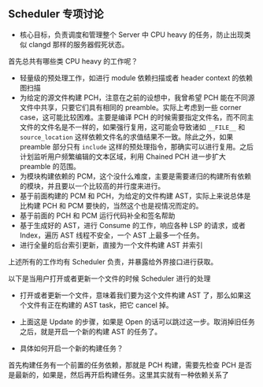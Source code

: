 ## Scheduler 专项讨论

- 核心目标，负责调度和管理整个 Server 中 CPU heavy 的任务，防止出现类似 clangd 那样的服务器假死状态。

首先总共有哪些类 CPU heavy 的工作呢？
- 轻量级的预处理工作，如进行 module 依赖扫描或者 header context 的依赖图扫描
- 为给定的源文件构建 PCH，注意在之前的设想中，我曾希望 PCH 能在不同源文件中共享，只要它们具有相同的 preamble。实际上考虑到一些 corner case，这可能比较困难。主要是编译 PCH 的时候需要指定文件名，而不同主文件的文件名是不一样的，如果强行复用，这可能会导致诸如 `__FILE__` 和 `source_location` 这样依赖文件名的求值结果不一致。除此之外，如果 preamble 部分只有 `include` 这样的预处理指令，那确实可以进行复用。之后计划监听用户频繁编辑的文本区域，利用 Chained PCH 进一步扩大 preamble 的范围。
- 为模块构建依赖的 PCM，这个没什么难度，主要是需要递归的构建所有依赖的模块，并且要以一个比较高的并行度来进行。
- 基于前面构建的 PCM 和 PCH，为给定的文件构建 AST，实际上来说总体是比构建 PCH 和 PCM 要快的，当然这个也是视情况而定的。
- 基于前面的 PCH 和 PCM 运行代码补全和签名帮助
- 基于生成好的 AST，进行 Consume 的工作，响应各种 LSP 的请求，或者 Index，遍历 AST 线程不安全，一个 AST 上最多一个任务。
- 进行全量的后台索引更新，直接为一个文件构建 AST 并索引

上述所有的工作均有 Scheduler 负责，并暴露给外界接口进行获取。

以下是当用户打开或者更新一个文件的时候 Scheduler 进行的处理

- 打开或者更新一个文件，意味着我们要为这个文件构建 AST 了，那么如果这个文件有正在构建的 AST task，把它 cancel 掉。
- 上面这是 Update 的步骤，如果是 Open 的话可以跳过这一步。取消掉旧任务之后，就是开启一个新的构建 AST 的任务了。

- 具体如何开启一个新的构建任务？

首先构建任务有一个前置的任务依赖，那就是 PCH 构建，需要先检查 PCH 是否是最新的，如果是，然后再开启构建任务。这里其实就有一种依赖关系了